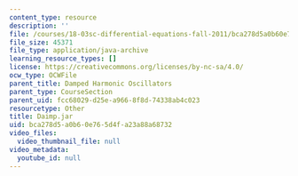 ```yaml
---
content_type: resource
description: ''
file: /courses/18-03sc-differential-equations-fall-2011/bca278d5a0b60e765d4fa23a88a68732_Daimp.jar
file_size: 45371
file_type: application/java-archive
learning_resource_types: []
license: https://creativecommons.org/licenses/by-nc-sa/4.0/
ocw_type: OCWFile
parent_title: Damped Harmonic Oscillators
parent_type: CourseSection
parent_uid: fcc68029-d25e-a966-8f8d-74338ab4c023
resourcetype: Other
title: Daimp.jar
uid: bca278d5-a0b6-0e76-5d4f-a23a88a68732
video_files:
  video_thumbnail_file: null
video_metadata:
  youtube_id: null
---
```

